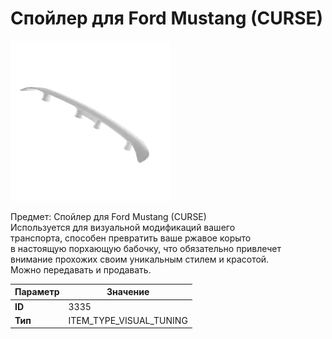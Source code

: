 # Спойлер для Ford Mustang (CURSE)

![Item Image](../img/3335.webp?raw=true)

Предмет: Спойлер для Ford Mustang (CURSE)<br>Используется для визуальной модификаций вашего<br>транспорта, способен превратить ваше ржавое корыто<br>в настоящую порхающую бабочку, что обязательно привлечет<br>внимание прохожих своим уникальным стилем и красотой.<br>Можно передавать и продавать.


| Параметр | Значение |
|----------|----------|
| **ID** | 3335 |
| **Тип** | ITEM_TYPE_VISUAL_TUNING |

